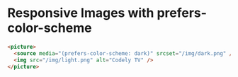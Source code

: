 # Responsive Images with prefers-color-scheme

```html
<picture>
  <source media="(prefers-color-scheme: dark)" srcset="/img/dark.png" />
  <img src="/img/light.png" alt="Codely TV" />
</picture>
```
